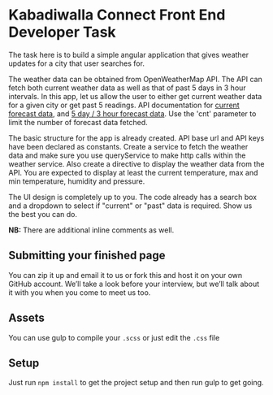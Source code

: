 # Kabadiwalla Connect Front End Developer Task

The task here is to build a simple angular application that gives weather updates for a city that user searches for.

The weather data can be obtained from OpenWeatherMap API. The API can fetch both current weather data as well as that of past 5 days in 3 hour intervals. In this app, let us allow the user to either get current weather data for a given city or get past 5 readings. API documentation for [current forecast data](http://openweathermap.org/current), and [5 day / 3 hour forecast data](http://openweathermap.org/forecast5). Use the 'cnt' parameter to limit the number of forecast data fetched.

The basic structure for the app is already created. API base url and API keys have been declared as constants. Create a service to fetch the weather data and make sure you use queryService to make http calls within the weather service. Also create a directive to display the weather data from the API. You are expected to display at least the current temperature, max and min temperature, humidity and pressure.

The UI design is completely up to you. The code already has a search box and a dropdown to select if "current" or "past" data is required. Show us the best you can do.

**NB:** There are additional inline comments as well.

## Submitting your finished page
You can zip it up and email it to us or fork this and host it on your own GitHub account. We’ll take a look before your interview, but we’ll talk about it with you when you come to meet us too. 

## Assets

You can use gulp to compile your `.scss` or just edit the `.css` file

## Setup

Just run `npm install` to get the project setup and then run gulp to get going.
